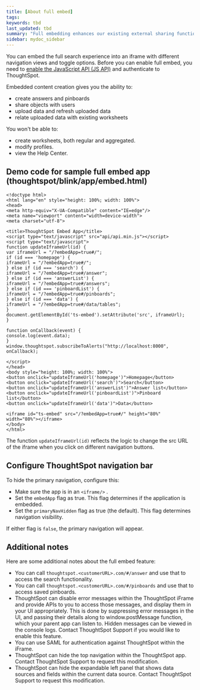 ```yaml
---
title: [About full embed]
tags:
keywords: tbd
last_updated: tbd
summary: "Full embedding enhances our existing external sharing functionality. It allows you to create content in an embedded environment."
sidebar: mydoc_sidebar
---
```

You can embed the full search experience into an iframe with different navigation views and toggle options. Before you can enable full embed, you need to [enable the JavaScript API \(JS API\)](../JS_API/enable_JS_API.html#) and authenticate to ThoughtSpot.

Embedded content creation gives you the ability to:

-   create answers and pinboards
-   share objects with users
-   upload data and refresh uploaded data
-   relate uploaded data with existing worksheets

You won't be able to:

-   create worksheets, both regular and aggregated.
-   modify profiles.
-   view the Help Center.

## Demo code for sample full embed app \(thoughtspot/blink/app/embed.html\)

```
<!doctype html>
<html lang="en" style="height: 100%; width: 100%">
<head>
<meta http-equiv="X-UA-Compatible" content="IE=edge"/>
<meta name="viewport" content="width=device-width">
<meta charset="utf-8">

<title>ThoughtSpot Embed App</title>
<script type="text/javascript" src="api/api.min.js"></script>
<script type="text/javascript">
function updateIframeUrl(id) {
var iframeUrl = "/?embedApp=true#/";
if (id === 'homepage') {
iframeUrl = "/?embedApp=true#/";
} else if (id === 'search') {
iframeUrl = "/?embedApp=true#/answer";
} else if (id === 'answerList') {
iframeUrl = "/?embedApp=true#/answers";
} else if (id === 'pinboardList') {
iframeUrl = "/?embedApp=true#/pinboards";
} else if (id === 'data') {
iframeUrl = "/?embedApp=true#/data/tables";
}
document.getElementById('ts-embed').setAttribute('src', iframeUrl);
}

function onCallback(event) {
console.log(event.data);
}
window.thoughtspot.subscribeToAlerts("http://localhost:8000", onCallback);

</script>
</head>
<body style="height: 100%; width: 100%">
<button onclick="updateIframeUrl('homepage')">Homepage</button>
<button onclick="updateIframeUrl('search')">Search</button>
<button onclick="updateIframeUrl('answerList')">Answer list</button>
<button onclick="updateIframeUrl('pinboardList')">Pinboard list</button>
<button onclick="updateIframeUrl('data')">Data</button>

<iframe id="ts-embed" src="/?embedApp=true#/" height="80%" width="80%"></iframe>
</body>
</html>
```

The function `updateIframeUrl(id)` reflects the logic to change the src URL of the iframe when you click on different navigation buttons.

## Configure ThoughtSpot navigation bar

To hide the primary navigation, configure this:

* Make sure the app is in an `<iframe/>` .
* Set the `embedApp` flag as true. This flag determines if the application is embedded.
* Set the `primaryNavHidden` flag as true (the default). This flag determines navigation
visibility.

If either flag is `false`, the primary navigation will appear.

## Additional notes

Here are some additional notes about the full embed feature:

-   You can call `thoughtspot.<customerURL>.com/#/answer` and use that to access the search functionality.
-   You can call `thoughtspot.<customerURL>.com/#/pinboards` and use that to access saved pinboards.
-   ThoughtSpot can disable error messages within the ThoughtSpot iFrame and provide APIs to you to access those messages, and display them in your UI appropriately. This is done by suppressing error messages in the UI, and passing their details along to window.postMessage function, which your parent app can listen to. Hidden messages can be viewed in the console logs. Contact ThoughtSpot Support if you would like to enable this feature.
-   You can use SAML for authentication against ThoughtSpot within the iFrame.
-   ThoughtSpot can hide the top navigation within the ThoughtSpot app. Contact ThoughtSpot Support to request this modification.
-   ThoughtSpot can hide the expandable left panel that shows data sources and fields within the current data source. Contact ThoughtSpot Support to request this modification.
